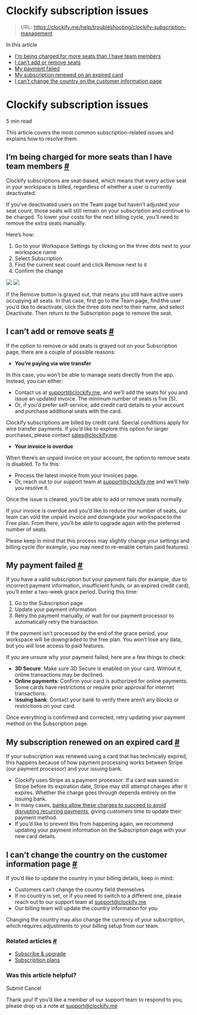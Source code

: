 # Clockify subscription issues

> URL: https://clockify.me/help/troubleshooting/clockify-subscription-management

In this article

* [I'm being charged for more seats than I have team members](#im-being-charged-for-more-seats-than-i-have-team-members)
* [I can’t add or remove seats](#i-can’t-add-or-remove-seats)
* [My payment failed](#my-payment-failed)
* [My subscription renewed on an expired card](#my-subscription-renewed-on-an-expired-card)
* [I can’t change the country on the customer information page](#i-can’t-change-the-country-on-the-customer-information-page)

# Clockify subscription issues

5 min read

This article covers the most common subscription-related issues and explains how to resolve them.

## I’m being charged for more seats than I have team members [#](#im-being-charged-for-more-seats-than-i-have-team-members)

Clockify subscriptions are seat-based, which means that every active seat in your workspace is billed, regardless of whether a user is currently deactivated.

If you’ve deactivated users on the Team page but haven’t adjusted your seat count, those seats will still remain on your subscription and continue to be charged. To lower your costs for the next billing cycle, you’ll need to remove the extra seats manually.

Here’s how:

1. Go to your Workspace Settings by clicking on the three dots next to your workspace name
2. Select Subscription
3. Find the current seat count and click Remove next to it
4. Confirm the change

![](https://clockify.me/help/wp-content/uploads/2023/12/image-1-1024x381.png)
![](https://clockify.me/help/wp-content/uploads/2023/12/image.png)

If the Remove button is grayed out, that means you still have active users occupying all seats. In that case, first go to the Team page, find the user you’d like to deactivate, click the three dots next to their name, and select Deactivate. Then return to the Subscription page to remove the seat.

## I can’t add or remove seats [#](#i-cant-add-or-remove-seats)

If the option to remove or add seats is grayed out on your Subscription page, there are a couple of possible reasons:

* **You’re paying via wire transfer**

In this case, you won’t be able to manage seats directly from the app. Instead, you can either:

* Contact us at [support@clockify.me](mailto:support@clockify.me), and we’ll add the seats for you and issue an updated invoice. The minimum number of seats is five (5).
* Or, if you’d prefer self-service, add credit card details to your account and purchase additional seats with the card.

Clockify subscriptions are billed by credit card. Special conditions apply for wire transfer payments. If you’d like to explore this option for larger purchases, please contact sales@clockify.me.

* **Your invoice is overdue**

When there’s an unpaid invoice on your account, the option to remove seats is disabled. To fix this:

* Process the latest invoice from your Invoices page.
* Or, reach out to our support team at [support@clockify.me](mailto:support@clockify.me) and we’ll help you resolve it.

Once the issue is cleared, you’ll be able to add or remove seats normally.

If your invoice is overdue and you’d like to reduce the number of seats, our team can void the unpaid invoice and downgrade your workspace to the Free plan. From there, you’ll be able to upgrade again with the preferred number of seats.  
  
Please keep in mind that this process may slightly change your settings and billing cycle (for example, you may need to re-enable certain paid features).

## My payment failed [#](#my-payment-failed)

If you have a valid subscription but your payment fails (for example, due to incorrect payment information, insufficient funds, or an expired credit card), you’ll enter a two-week grace period. During this time:

1. Go to the Subscription page
2. Update your payment information
3. Retry the payment manually, or wait for our payment processor to automatically retry the transaction

If the payment isn’t processed by the end of the grace period, your workspace will be downgraded to the free plan. You won’t lose any data, but you will lose access to paid features.

If you are unsure why your payment failed, here are a few things to check:

* **3D Secure**: Make sure 3D Secure is enabled on your card. Without it, online transactions may be declined.
* **Online payments**: Confirm your card is authorized for online payments. Some cards have restrictions or require prior approval for internet transactions.
* I**ssuing bank**: Contact your bank to verify there aren’t any blocks or restrictions on your card.

Once everything is confirmed and corrected, retry updating your payment method on the Subscription page.

## My subscription renewed on an expired card [#](#my-subscription-renewed-on-an-expired-card)

If your subscription was renewed using a card that has technically expired, this happens because of how payment processing works between Stripe (our payment processor) and your issuing bank.

* Clockify uses Stripe as a payment processor. If a card was saved in Stripe before its expiration date, Stripe may still attempt charges after it expires. Whether the charge goes through depends entirely on the issuing bank.
* In many cases, [banks allow these charges to succeed to avoid disrupting recurring payments](https://support.stripe.com/questions/can-an-expired-card-still-be-charged-on-stripe), giving customers time to update their payment method.
* If you’d like to prevent this from happening again, we recommend updating your payment information on the Subscription page with your new card details.

## I can’t change the country on the customer information page [#](#i-cant-change-the-country-on-the-customer-information-page)

If you’d like to update the country in your billing details, keep in mind:

* Customers can’t change the country field themselves
* If no country is set, or if you need to switch to a different one, please reach out to our support team at [support@clockify.me](mailto:support@clockify.me)
* Our billing team will update the country information for you

Changing the country may also change the currency of your subscription, which requires adjustments to your billing setup from our team.

### Related articles [#](#related-articles)

* [Subscribe & upgrade](https://clockify.me/help/administration/subscribe-upgrade)
* [Subscription plans](https://clockify.me/help/administration/subscription-plans)

### Was this article helpful?

Submit
Cancel

Thank you! If you’d like a member of our support team to respond to you, please drop us a note at support@clockify.me